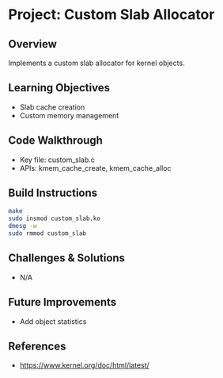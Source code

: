 # Project: Custom Slab Allocator

## Overview
Implements a custom slab allocator for kernel objects.

## Learning Objectives
- Slab cache creation
- Custom memory management

## Code Walkthrough
- Key file: custom_slab.c
- APIs: kmem_cache_create, kmem_cache_alloc

## Build Instructions
```bash
make
sudo insmod custom_slab.ko
dmesg -w
sudo rmmod custom_slab
```

## Challenges & Solutions
- N/A

## Future Improvements
- Add object statistics

## References
- https://www.kernel.org/doc/html/latest/
